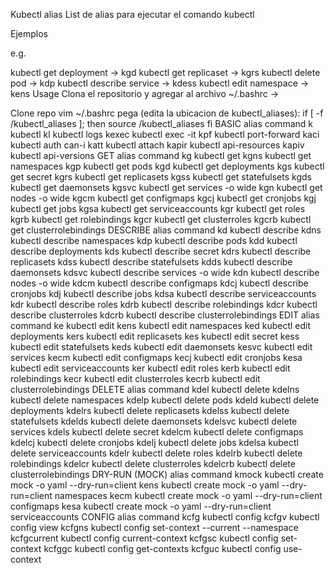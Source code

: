 Kubectl alias
List de alias para ejecutar el comando kubectl

Ejemplos
<kubectl> <command> <kind>

e.g.

kubectl get deployment -> kgd
kubectl get replicaset -> kgrs
kubectl delete pod -> kdp
kubectl describe service -> kdess
kubectl edit namespace -> kens
Usage
Clona el repositorio y agregar al archivo ~/.bashrc ->

Clone repo
vim ~/.bashrc
pega (edita la ubicacion de kubectl_aliases):
if [ -f <path-to-cloned-repo>/kubectl_aliases ]; then
    source <path-to-cloned-repo>/kubectl_aliases
fi
BASIC
alias	command
k	kubectl
kl	kubectl logs
kexec	kubectl exec -it
kpf	kubectl port-forward
kaci	kubectl auth can-i
katt	kubectl attach
kapir	kubectl api-resources
kapiv	kubectl api-versions
GET
alias	command
kg	kubectl get
kgns	kubectl get namespaces
kgp	kubectl get pods
kgd	kubectl get deployments
kgs	kubectl get secret
kgrs	kubectl get replicasets
kgss	kubectl get statefulsets
kgds	kubectl get daemonsets
kgsvc	kubectl get services -o wide
kgn	kubectl get nodes -o wide
kgcm	kubectl get configmaps
kgcj	kubectl get cronjobs
kgj	kubectl get jobs
kgsa	kubectl get serviceaccounts
kgr	kubectl get roles
kgrb	kubectl get rolebindings
kgcr	kubectl get clusterroles
kgcrb	kubectl get clusterrolebindings
DESCRIBE
alias	command
kd	kubectl describe
kdns	kubectl describe namespaces
kdp	kubectl describe pods
kdd	kubectl describe deployments
kds	kubectl describe secret
kdrs	kubectl describe replicasets
kdss	kubectl describe statefulsets
kdds	kubectl describe daemonsets
kdsvc	kubectl describe services -o wide
kdn	kubectl describe nodes -o wide
kdcm	kubectl describe configmaps
kdcj	kubectl describe cronjobs
kdj	kubectl describe jobs
kdsa	kubectl describe serviceaccounts
kdr	kubectl describe roles
kdrb	kubectl describe rolebindings
kdcr	kubectl describe clusterroles
kdcrb	kubectl describe clusterrolebindings
EDIT
alias	command
ke	kubectl edit
kens	kubectl edit namespaces
ked	kubectl edit deployments
kers	kubectl edit replicasets
kes	kubectl edit secret
kess	kubectl edit statefulsets
keds	kubectl edit daemonsets
kesvc	kubectl edit services
kecm	kubectl edit configmaps
kecj	kubectl edit cronjobs
kesa	kubectl edit serviceaccounts
ker	kubectl edit roles
kerb	kubectl edit rolebindings
kecr	kubectl edit clusterroles
kecrb	kubectl edit clusterrolebindings
DELETE
alias	command
kdel	kubectl delete
kdelns	kubectl delete namespaces
kdelp	kubectl delete pods
kdeld	kubectl delete deployments
kdelrs	kubectl delete replicasets
kdelss	kubectl delete statefulsets
kdelds	kubectl delete daemonsets
kdelsvc	kubectl delete services
kdels	kubectl delete secret
kdelcm	kubectl delete configmaps
kdelcj	kubectl delete cronjobs
kdelj	kubectl delete jobs
kdelsa	kubectl delete serviceaccounts
kdelr	kubectl delete roles
kdelrb	kubectl delete rolebindings
kdelcr	kubectl delete clusterroles
kdelcrb	kubectl delete clusterrolebindings
DRY-RUN (MOCK)
alias	command
kmock	kubectl create mock -o yaml --dry-run=client
kens	kubectl create mock -o yaml --dry-run=client namespaces
kecm	kubectl create mock -o yaml --dry-run=client configmaps
kesa	kubectl create mock -o yaml --dry-run=client serviceaccounts
CONFIG
alias	command
kcfg	kubectl config
kcfgv	kubectl config view
kcfgns	kubectl config set-context --current --namespace
kcfgcurrent	kubectl config current-context
kcfgsc	kubectl config set-context
kcfggc	kubectl config get-contexts
kcfguc	kubectl config use-context